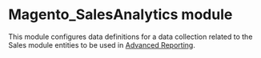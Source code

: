 # Magento_SalesAnalytics module

This module configures data definitions for a data collection related to the Sales module entities to be used in [Advanced Reporting](https://developer.adobe.com/commerce/php/development/advanced-reporting/modules/).
